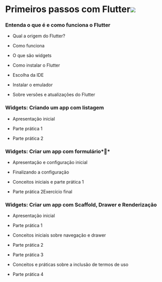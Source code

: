 # Primeiros passos com Flutter![](C:\dart.png)

### Entenda o que é e como funciona o Flutter

- Qual a origem do Flutter?

- Como funciona
- O que são widgets

- Como instalar o Flutter

- Escolha da IDE

- Instalar o emulador

- Sobre versões e atualizações do Flutter

### Widgets: Criando um app com listagem

- Apresentação inicial

- Parte prática 1

- Parte prática 2



### Widgets: Criar um app com formulário**

- Apresentação e configuração inicial

- Finalizando a configuração

- Conceitos iniciais e parte prática 1

- Parte prática 2Exercício final



### Widgets: Criar um app com Scaffold, Drawer e Renderização

- Apresentação inicial

- Parte prática 1

- Conceitos iniciais sobre navegação e drawer

- Parte prática 2

- Parte prática 3

- Conceitos e práticas sobre a inclusão de termos de uso

- Parte prática 4